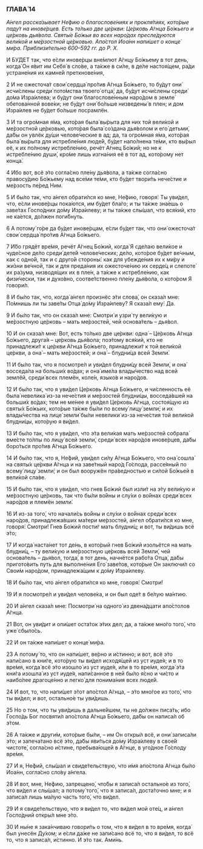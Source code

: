 ### ГЛАВА́ 14

_А́нгел расска́зывает Не́фию о благослове́ниях и прокля́тиях, кото́рые паду́т на инове́рцев. Есть то́лько две це́ркви: Це́рковь А́гнца Бо́жьего и це́рковь дья́вола. Святы́е Бо́жьи во всех наро́дах пресле́дуются вели́кой и ме́рзостной це́рковью. Апо́стол Иоа́нн напи́шет о конце́ ми́ра. Приблизи́тельно 600–592 гг. до Р. Х._

И БУ́ДЕТ так, что е́сли инове́рцы вне́млют А́гнцу Бо́жьему в тот день, когда́ Он я́вит им Себя́ в сло́ве, а та́кже в си́ле, в де́ле настоя́щем, ра́ди устране́ния их камне́й преткнове́ния,

2 И не ожесточа́т свои́ сердца́ про́тив А́гнца Бо́жьего, то бу́дут они́ исчи́слены среди́ пото́мства твоего́ отца́; да, бу́дут исчи́слены среди́ до́ма Изра́илева; и бу́дут они́ благослове́нным наро́дом в земле́ обетова́нной вове́ки; не бу́дут они́ бо́льше низведены́ в плен; и дом Изра́илев не бу́дет бо́льше посрамлён.

3 И та огро́мная я́ма, кото́рая была́ вы́рыта для них той вели́кой и ме́рзостной це́рковью, кото́рая была́ со́здана дья́волом и его́ детьми́, да́бы он увлёк ду́ши челове́ческие в ад; да, та огро́мная я́ма, кото́рая была́ вы́рыта для истребле́ния люде́й, бу́дет напо́лнена те́ми, кто вы́рыл её, к их по́лному истребле́нию, речёт А́гнец Бо́жий; но не к истребле́нию души́, кро́ме лишь изгна́ния её в тот ад, кото́рому нет конца́.

4 Ибо вот, всё э́то согла́сно пле́ну дья́вола, а та́кже согла́сно правосу́дию Бо́жьему над все́ми те́ми, кто бу́дет твори́ть нече́стие и ме́рзость пе́ред Ним.

5 И бы́ло так, что а́нгел обрати́лся ко мне, Не́фию, говоря́: Ты уви́дел, что, е́сли инове́рцы пока́ются, им бу́дет бла́го; и ты та́кже зна́ешь о заве́тах Госпо́дних до́му Изра́илеву; и ты та́кже слы́шал, что вся́кий, кто не ка́ется, до́лжен поги́бнуть.

6 А потому́ го́ре да бу́дет инове́рцам, е́сли бу́дет так, что они́ ожесточа́т свои́ сердца́ про́тив А́гнца Бо́жьего.

7 И́бо грядёт вре́мя, речёт А́гнец Бо́жий, когда́ Я сде́лаю вели́кое и чуде́сное де́ло среди́ дете́й челове́ческих; де́ло, кото́рое бу́дет ве́чным, как с одно́й, так и с друго́й стороны́: как для убежде́ния их к ми́ру и жи́зни ве́чной, так и для преда́ния их ожесточе́нию их серде́ц и слепоте́ их ра́зума, низводя́щих их в пле́н, а та́кже к истребле́нию, как физи́чески, так и духо́вно, соотве́тственно пле́ну дья́вола, о кото́ром Я говори́л.

8 И бы́ло так, что, когда́ а́нгел произнёс э́ти слова́, он сказа́л мне: По́мнишь ли ты заве́ты Отца́ до́му Изра́илеву? Я сказа́л ему́: Да.

9 И бы́ло так, что он сказа́л мне: Смотри́ и узри́ ту вели́кую и ме́рзостную це́рковь – мать ме́рзостей, чей основа́тель – дья́вол.

10 И он сказа́л мне: Вот, есть то́лько две це́ркви: одна́ – Це́рковь А́гнца Бо́жьего, друга́я – це́рковь дья́вола; поэ́тому вся́кий, кто не принадлежи́т к це́ркви А́гнца Бо́жьего, принадлежи́т к той вели́кой це́ркви, а она́ – мать ме́рзостей; и она́ – блудни́ца всей Земли́.

11 И бы́ло так, что я посмотре́л и уви́дел блудни́цу всей Земли́, и она́ восседа́ла на больши́х во́дах; и она́ име́ла влады́чество над всей землёй, среди́ всех племён, коле́н, языко́в и наро́дов.

12 И бы́ло так, что я уви́дел Це́рковь А́гнца Бо́жьего, и чи́сленность её была́ невелика́ из-за нече́стия и ме́рзостей блудни́цы, восседа́вшей на больши́х во́дах; тем не ме́нее я уви́дел Це́рковь А́гнца, состоя́щую из святы́х Бо́жьих, кото́рые та́кже бы́ли по всему́ лицу́ земли́; и их влады́чества на лице́ земли́ бы́ли невелики́ из-за нече́стия той вели́кой блудни́цы, кото́рую я ви́дел.

13 И бы́ло так, что я уви́дел, что э́та вели́кая мать ме́рзостей собрала́ вме́сте то́лпы по лицу́ всей земли́, среди́ всех наро́дов инове́рцев, да́бы боро́ться про́тив А́гнца Бо́жьего.

14 И бы́ло так, что я, Не́фий, уви́дел си́лу А́гнца Бо́жьего, что она́ сошла́ на святы́х це́ркви А́гнца и на заве́тный наро́д Го́спода, рассе́яный по всему́ лицу́ земли́; и он был вооружён пра́ведностью и си́лой Бо́жьей в вели́кой сла́ве.

15 И бы́ло так, что я уви́дел, что гнев Бо́жий был изли́т на э́ту вели́кую и ме́рзостную це́рковь, так что бы́ли во́йны и слу́хи о во́йнах среди́ всех наро́дов и племён земли́.

16 И из-за того́, что начали́сь во́йны и слу́хи о во́йнах среди́ всех наро́дов, принадлежа́вших ма́тери ме́рзостей, а́нгел обрати́лся ко мне, говоря́: Смотри́! Гнев Бо́жий пости́г мать блудни́ц; и вот, ты ви́дишь всё э́то;

17 И когда́ наста́нет тот де́нь, в кото́рый гнев Бо́жий изольётся на мать блудни́ц, – ту вели́кую и ме́рзостную це́рковь всей Земли́, чей основа́тель – дья́вол, тогда́, в тот день, начнётся рабо́та Отца́, да́бы пригото́вить путь для выполне́ния Его́ заве́тов, кото́рые Он заключи́л со Свои́м наро́дом, принадлежа́щим к до́му Изра́илеву.

18 И бы́ло так, что а́нгел обрати́лся ко мне, говоря́: Смотри́!

19 И я посмотре́л и уви́дел челове́ка, и он был оде́т в бе́лую ма́нтию.

20 И а́нгел сказа́л мне: Посмотри́ на одного́ из двена́дцати апо́столов А́гнца.

21 Вот, он уви́дит и опи́шет оста́ток э́тих дел; да, а та́кже мно́го того́, что уже́ сбыло́сь.

22 И он та́кже напи́шет о конце́ ми́ра.

23 А потому́ то, что он напи́шет, ве́рно и и́стинно; и вот, всё э́то напи́сано в кни́ге, кото́рую ты ви́дел исходя́щей из уст иуде́я; и в то вре́мя, когда́ всё э́то изошло́ из уст иуде́я, и́ли в то вре́мя, когда́ э́та кни́га изошла́ из уст иуде́я, напи́санное в ней бы́ло я́сно и чи́сто и наибо́лее драгоце́нно и легко́ для понима́ния всех люде́й.

24 И вот, то, что напи́шет э́тот апо́стол А́гнца, – э́то мно́гое из того́, что ты ви́дел; и вот, остально́е ты уви́дишь.

25 Но о том, что ты уви́дишь в дальне́йшем, ты не до́лжен писа́ть; ибо Госпо́дь Бог посвяти́л апо́стола А́гнца Бо́жьего, да́бы он написа́л об э́том.

26 А та́кже и други́м, кото́рые бы́ли, – им Он откры́л всё, и они́ записа́ли э́то; и запеча́тано всё э́то, да́бы яви́ться до́му Изра́илеву в свое́й чистоте́, согла́сно и́стине, пребыва́ющей в А́гнце, в уго́дное Го́споду вре́мя.

27 И я, Не́фий, слы́шал и свиде́тельствую, что и́мя апо́стола А́гнца бы́ло Иоа́нн, согла́сно сло́ву а́нгела.

28 И вот, мне, Не́фию, запрещено́, что́бы я записа́л остально́е из того́, что ви́дел и слы́шал; а потому́ того́, что я записа́л, доста́точно мне; и я записа́л лишь ма́лую часть того́, что ви́дел.

29 И я свиде́тельствую, что я ви́дел то, что ви́дел мой оте́ц, и а́нгел Госпо́дний откры́л мне э́то.

30 И ны́не я зака́нчиваю говори́ть о том, что я ви́дел в то вре́мя, когда́ был унесён Ду́хом; и е́сли да́же не запи́сано всё то, что я ви́дел, то всё то, что я записа́л, и́стинно. И э́то так. Ами́нь.
